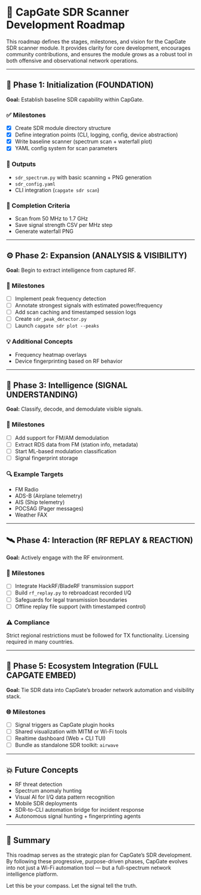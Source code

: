 # 🧭 CapGate SDR Scanner Development Roadmap

This roadmap defines the stages, milestones, and vision for the CapGate SDR scanner module. It provides clarity for core development, encourages community contributions, and ensures the module grows as a robust tool in both offensive and observational network operations.

---

## 🚦 Phase 1: Initialization (FOUNDATION)

**Goal:** Establish baseline SDR capability within CapGate.

### ✅ Milestones

* [x] Create SDR module directory structure
* [x] Define integration points (CLI, logging, config, device abstraction)
* [x] Write baseline scanner (spectrum scan + waterfall plot)
* [x] YAML config system for scan parameters

### 🔧 Outputs

* `sdr_spectrum.py` with basic scanning + PNG generation
* `sdr_config.yaml`
* CLI integration (`capgate sdr scan`)

### 🎯 Completion Criteria

* Scan from 50 MHz to 1.7 GHz
* Save signal strength CSV per MHz step
* Generate waterfall PNG

---

## ⚙️ Phase 2: Expansion (ANALYSIS & VISIBILITY)

**Goal:** Begin to extract intelligence from captured RF.

### 📌 Milestones

* [ ] Implement peak frequency detection
* [ ] Annotate strongest signals with estimated power/frequency
* [ ] Add scan caching and timestamped session logs
* [ ] Create `sdr_peak_detector.py`
* [ ] Launch `capgate sdr plot --peaks`

### 💡 Additional Concepts

* Frequency heatmap overlays
* Device fingerprinting based on RF behavior

---

## 🧠 Phase 3: Intelligence (SIGNAL UNDERSTANDING)

**Goal:** Classify, decode, and demodulate visible signals.

### 🧩 Milestones

* [ ] Add support for FM/AM demodulation
* [ ] Extract RDS data from FM (station info, metadata)
* [ ] Start ML-based modulation classification
* [ ] Signal fingerprint storage

### 🔍 Example Targets

* FM Radio
* ADS-B (Airplane telemetry)
* AIS (Ship telemetry)
* POCSAG (Pager messages)
* Weather FAX

---

## 🛰️ Phase 4: Interaction (RF REPLAY & REACTION)

**Goal:** Actively engage with the RF environment.

### 🚨 Milestones

* [ ] Integrate HackRF/BladeRF transmission support
* [ ] Build `rf_replay.py` to rebroadcast recorded I/Q
* [ ] Safeguards for legal transmission boundaries
* [ ] Offline replay file support (with timestamped control)

### ⚠️ Compliance

Strict regional restrictions must be followed for TX functionality. Licensing required in many countries.

---

## 🔮 Phase 5: Ecosystem Integration (FULL CAPGATE EMBED)

**Goal:** Tie SDR data into CapGate’s broader network automation and visibility stack.

### 🌐 Milestones

* [ ] Signal triggers as CapGate plugin hooks
* [ ] Shared visualization with MITM or Wi-Fi tools
* [ ] Realtime dashboard (Web + CLI TUI)
* [ ] Bundle as standalone SDR toolkit: `airwave`

---

## 💥 Future Concepts

* RF threat detection
* Spectrum anomaly hunting
* Visual AI for I/Q data pattern recognition
* Mobile SDR deployments
* SDR-to-CLI automation bridge for incident response
* Autonomous signal hunting + fingerprinting agents

---

## 🧵 Summary

This roadmap serves as the strategic plan for CapGate’s SDR development. By following these progressive, purpose-driven phases, CapGate evolves into not just a Wi-Fi automation tool — but a full-spectrum network intelligence platform.

Let this be your compass.
Let the signal tell the truth.
